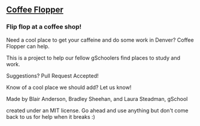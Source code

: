## [Coffee Flopper](http://coffeeflopper.herokuapp.com/)

### Flip flop at a coffee shop!

Need a cool place to get your caffeine and do some work in Denver? Coffee Flopper can help.

This is a project to help our fellow gSchoolers find places to study and work.

Suggestions? Pull Request Accepted!

Know of a cool place we should add? Let us know!

Made by Blair Anderson, Bradley Sheehan, and Laura Steadman, gSchool

created under an MIT license. Go ahead and use anything but don't come back to us for help when it breaks :)
